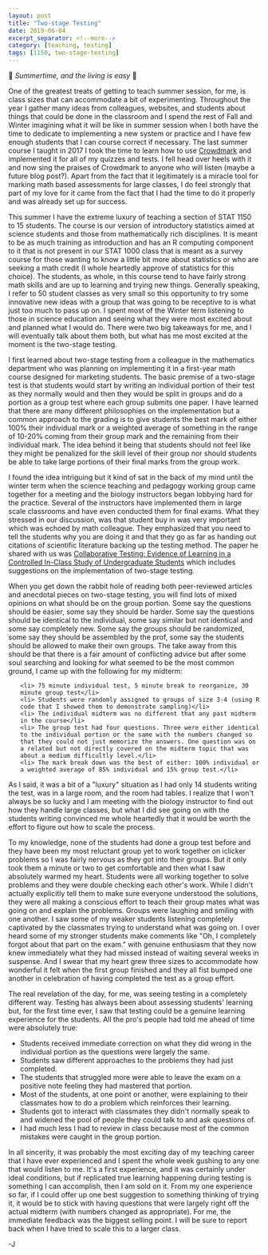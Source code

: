 ```yaml
---
layout: post
title: "Two-stage Testing"
date: 2019-06-04
excerpt_separator: <!--more-->
category: [teaching, testing]
tags: [1150, two-stage-testing]
---
```


:musical_note: *Summertime, and the living is easy* :musical_note:

One of the greatest treats of getting to teach summer session, for me, is class sizes that can accommodate a bit of experimenting. Throughout the year I gather many ideas from colleagues, websites, and students about things that could be done in the classroom and I spend the rest of Fall and Winter imagining what it will be like in summer session when I both have the time to dedicate to implementing a new system or practice and I have few enough students that I can course correct if necessary. The last summer course I taught in 2017 I took the time to learn how to use [Crowdmark](http://www.crowdmark.com) and implemented it for all of my quizzes and tests. I fell head over heels with it and now sing the praises of Crowdmark to anyone who will listen (maybe a future blog post?). Apart from the fact that it legitimately is a miracle tool for marking math based assessments for large classes, I do feel strongly that part of my love for it came from the fact that I had the time to do it properly and was already set up for success.
<!--more-->


This summer I have the extreme luxury of teaching a section of STAT 1150 to 15 students. The course is our version of introductory statistics aimed at science students and those from mathematically rich disciplines. It is meant to be as much training as introduction and has an R computing component to it that is not present in our STAT 1000 class that is meant as a survey course for those wanting to know a little bit more about statistics or who are seeking a math credit (I whole heartedly approve of statistics for this choice). The students, as whole, in this course tend to have fairly strong math skills and are up to learning and trying new things. Generally speaking, I refer to 50 student classes as very small so this opportunity to try some innovative new ideas with a group that was going to be receptive to is what just too much to pass up on. I spent most of the Winter term listening to those in science education and seeing what they were most excited about and planned what I would do. There were two big takeaways for me, and I will eventually talk about them both, but what has me most excited at the moment is the two-stage testing.

I first learned about two-stage testing from a colleague in the mathematics department who was planning on implementing it in a first-year math course designed for marketing students. The basic premise of a two-stage test is that students would start by writing an individual portion of their test as they normally would and then they would be split in groups and do a portion as a group test where each group submits one paper. I have learned that there are many different philosophies on the implementation but a common approach to the grading is to give students the best mark of either 100% their individual mark or a weighted average of something in the range of 10-20% coming from their group mark and the remaining from their individual mark. The idea behind it being that students should not feel like they might be penalized for the skill level of their group nor should students be able to take large portions of their final marks from the group work.

I found the idea intriguing but it kind of sat in the back of my mind until the winter term when the science teaching and pedagogy working group came together for a meeting and the biology instructors began lobbying hard for the practice. Several of the instructors have implemented them in large scale classrooms and have even conducted them for final exams. What they stressed in our discussion, was that student buy in was very important which was echoed by math colleague. They emphasized that you need to tell the students why you are doing it and that they go as far as handing out citations of scientific literature backing up the testing method. The paper he shared with us was [Collaborative Testing: Evidence of Learning in a Controlled In-Class Study of Undergraduate Students](http://www.cwsei.ubc.ca/SEI_research/files/Gilley-Clarkston_2-Stage_Exam_Learning_JCST2014.pdf) which includes suggestions on the implementation of two-stage testing.

When you get down the rabbit hole of reading both peer-reviewed articles and anecdotal pieces on two-stage testing, you will find lots of mixed opinions on what should be on the group portion. Some say the questions should be easier, some say they should be harder. Some say the questions should be identical to the individual, some say similar but not identical and some say completely new. Some say the groups should be randomized, some say they should be assembled by the prof, some say the students should be allowed to make their own groups. The take away from this should be that there is a fair amount of conflicting advice but after some soul searching and looking for what seemed to be the most common ground, I came up with the following for my midterm:

<ul>

    <li> 75 minute individual test, 5 minute break to reorganize, 30 minute group test</li>
    <li> Students were randomly assigned to groups of size 3-4 (using R code that I showed them to demonstrate sampling)</li>
    <li> The individual midterm was no different that any past midterm in the course</li>
    <li> The group test had four questions. Three were either identical to the individual portion or the same with the numbers changed so that they could not just memorize the answers. One question was on a related but not directly covered on the midterm topic that was about a medium difficultly level.</li>
    <li> The mark break down was the best of either: 100% individual or a weighted average of 85% individual and 15% group test.</li>

</ul>

As I said, it was a bit of a "luxury" situation as I had only 14 students writing the test, was in a large room, and the room had tables. I realize that I won't always be so lucky and I am meeting with the biology instructor to find out how they handle large classes, but what I did see going on with the students writing convinced me whole heartedly that it would be worth the effort to figure out how to scale the process.

To my knowledge, none of the students had done a group test before and they have been my most reluctant group yet to work together on iclicker problems so I was fairly nervous as they got into their groups. But it only took them a minute or two to get comfortable and then what I saw absolutely warmed my heart. Students were all working together to solve problems and they were double checking each other's work. While I didn't actually explicitly tell them to make sure everyone understood the solutions, they were all making a conscious effort to teach their group mates what was going on and explain the problems. Groups were laughing and smiling with one another. I saw some of my weaker students listening completely captivated by the classmates trying to understand what was going on. I over heard some of my stronger students make comments like "Oh, I completely forgot about that part on the exam." with genuine enthusiasm that they now knew immediately what they had missed instead of waiting several weeks in suspense. And I swear that my heart grew three sizes to accommodate how wonderful it felt when the first group finished and they all fist bumped one another in celebration of having completed the test as a group effort.

The real revelation of the day, for me, was seeing testing in a completely different way. Testing has always been about assessing students' learning but, for the first time ever, I saw that testing could be a genuine learning experience for the students. All the pro's people had told me ahead of time were absolutely true:

<ul>

  <li> Students received immediate correction on what they did wrong in the individual portion as the questions were largely the same. </li>
  <li> Students saw different approaches to the problems they had just completed.</li>
  <li> The students that struggled more were able to leave the exam on a positive note feeling they had mastered that portion.</li>
  <li> Most of the students, at one point or another, were explaining to their classmates how to do a problem which reinforces their learning.</li>
  <li> Students got to interact with classmates they didn't normally speak to and widened the pool of people they could talk to and ask questions of.</li>
  <li> I had much less I had to review in class because most of the common mistakes were caught in the group portion.</li>

</ul>

In all sincerity, it was probably the most exciting day of my teaching career that I have ever experienced and I spent the whole week gushing to any one that would listen to me. It's a first experience, and it was certainly under ideal conditions, but if replicated true learning happening during testing is something I can accomplish, then I am sold on it. From my one experience so far, if I could offer up one best suggestion to something thinking of trying it, it would be to stick with having questions that were largely right off the actual midterm (with numbers changed as appropriate). For me, the immediate feedback was the biggest selling point. I will be sure to report back when I have tried to scale this to a larger class.

-J
